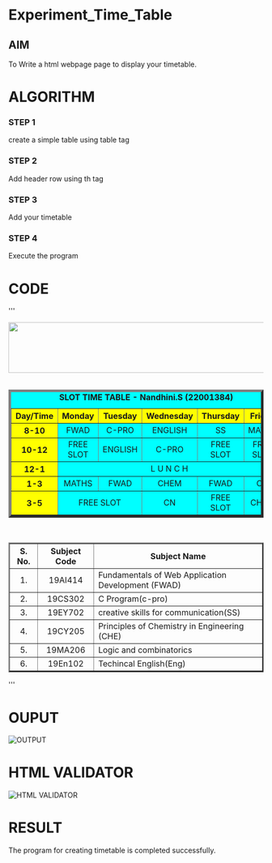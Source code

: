 # Experiment_Time_Table

## AIM
To Write a html webpage page to display your timetable.

# ALGORITHM
### STEP 1
create a simple table using table tag

### STEP 2
Add header row using th tag

### STEP 3
Add your timetable

### STEP 4
Execute the program


# CODE
'''
<!DOCTYPE html>
<html lang="en">
<head>
<title>Slot Timetable</title>
</head>
<body>
<center>
<img src="https://i.ibb.co/hc30Wwc/WEB-LOGO-01.png" height="100" width="540">
</center>
<br>
<table align="center" width="540" cellspacing="2" cellpadding="4" border="5" bgcolor="cyan">
<caption><b>SLOT TIME TABLE - Nandhini.S (22001384)</b></caption>
<tr align="center">
<th bgcolor="yellow">Day/Time</th>
<th bgcolor="yellow">Monday</th>
<th bgcolor="yellow">Tuesday</th>
<th bgcolor="yellow">Wednesday</th>
<th bgcolor="yellow">Thursday</th>
<th bgcolor="yellow">Friday</th>
</tr>
<tr align="center">
<th bgcolor="yellow">8-10</th>
<td>FWAD</td>
<td>C-PRO</td>
<td>ENGLISH</td>
<td>SS</td>
<td>MATHS</td>
</tr>
<tr align="center">
<th bgcolor="yellow">10-12</th>
<td>FREE SLOT</td>
<td>ENGLISH </td>
<td>C-PRO</td>
<td>FREE SLOT</td>
<td>FREE SLOT</td>
</tr>
<tr>
<th bgcolor="yellow">12-1</th>
<td colspan="5" align="center">L U N C H</td>
</tr>
<tr align="center">
<th bgcolor="yellow">1-3</th>
<td>MATHS</td>
<td>FWAD</td>
<td>CHEM</td>
<td>FWAD</td>
<td>CN</td>
</tr>
<tr align="center">
<th bgcolor="yellow">3-5</th>
<td colspan="2" align="center">FREE SLOT</td>
<td>CN</td>
<td>FREE SLOT</td>
<td>CHEM</td>
</tr>
</table>
<br>
<table align="center" cellspacing="2" cellpadding="4" border="2">
<tr align="center">
<th>S. No.</th>
<th>Subject Code</th>
<th>Subject Name</th>
</tr>
<tr>
    <td align="center">1.</td>
<td align="center">19AI414</td>
<td>Fundamentals of Web Application Development (FWAD)</td>
</tr>
<tr>
<td align="center">2.</td>
<td align="center">19CS302</td>
<td>C Program(c-pro)</td>
</tr>
<tr>
<td align="center">3.</td>
<td align="center">19EY702</td>
<td>creative skills for communication(SS)</td>
</tr>
<tr>
<td align="center">4.</td>
<td align="center">19CY205</td>
<td>Principles of Chemistry in Engineering (CHE)</td>
</tr>
<tr>
<td align="center">5.</td>
<td align="center">19MA206</td>
<td>Logic and combinatorics</td>
</tr>
<tr>
<td align="center">6.</td>
<td align="center">19En102</td>
<td>Techincal English(Eng)</td>
</tr>
</table>
</body>
</html>
'''

# OUPUT
![OUTPUT](http://nandhinis.student.saveetha.in:8000/static/image/out1.png?raw=true)

# HTML VALIDATOR
![HTML VALIDATOR](http://nandhinis.student.saveetha.in:8000/static/image/valid.png?raw=true)

# RESULT
The program for creating timetable is completed successfully.
